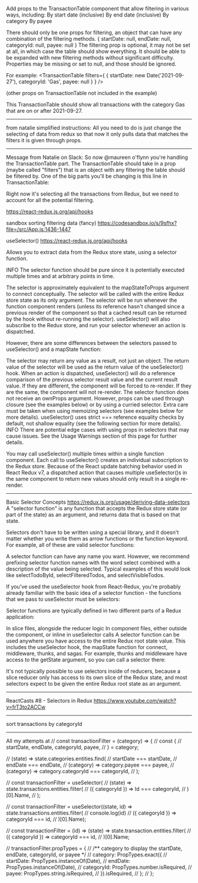 Add props to the TransactionTable component that allow filtering in various ways, including:
By start date (inclusive)
By end date (inclusive)
By category
By payee

There should only be one props for filtering, an object that can have any combination of the filtering methods.
{
    startDate: null,
    endDate: null,
    categoryId: null,
    payee: null
}
The filtering prop is optional, it may not be set at all, in which case the table should show everything.
It should be able to be expanded with new filtering methods without significant difficulty. 
Properties may be missing or set to null, and those should be ignored. 

For example:
<TransactionTable filters={
    { 
      startDate: new Date('2021-09-27'), 
      categoryId: 'Gas', 
      payee: null }
    } 
/>

(other props on TransactionTable not included in the example)

This TransactionTable should show all transactions with the category Gas that are on or after 2021-09-27.
*************************************
from natalie simplified instructions:
All you need to do is just change the selecting of data from redux so that now it only pulls data that matches the filters it is given through props.
***********************************
Message from Natalie on Slack:
So now @maureen o'flynn you're handling the TransactionTable part.
The TransactionTable should take in a prop (maybe called "filters") that is an object with any filtering the table should be filtered by.
One of the big parts you'll be changing is this line in TransactionTable:
<script>
const transactionList = useSelector((state) => state.transactions.entities);
</script>
Right now it's selecting all the transactions from Redux, but we need to account for all the potential filtering.


https://react-redux.js.org/api/hooks
<script>
const result: any = useSelector(selector: Function, equalityFn?: Function)
</script>


sandbox sorting filtering data (fancy)
https://codesandbox.io/s/9sfhx?file=/src/App.js:1436-1447


useSelector()​
https://react-redux.js.org/api/hooks
<script>
const result: any = useSelector(selector: Function, equalityFn?: Function)
</script>
Allows you to extract data from the Redux store state, using a selector function.

INFO
The selector function should be pure since it is potentially executed multiple times and at arbitrary points in time.

The selector is approximately equivalent to the mapStateToProps argument to connect conceptually. The selector will be called with the entire Redux store state as its only argument. The selector will be run whenever the function component renders (unless its reference hasn't changed since a previous render of the component so that a cached result can be returned by the hook without re-running the selector). useSelector() will also subscribe to the Redux store, and run your selector whenever an action is dispatched.

However, there are some differences between the selectors passed to useSelector() and a mapState function:

The selector may return any value as a result, not just an object. The return value of the selector will be used as the return value of the useSelector() hook.
When an action is dispatched, useSelector() will do a reference comparison of the previous selector result value and the current result value. If they are different, the component will be forced to re-render. If they are the same, the component will not re-render.
The selector function does not receive an ownProps argument. However, props can be used through closure (see the examples below) or by using a curried selector.
Extra care must be taken when using memoizing selectors (see examples below for more details).
useSelector() uses strict === reference equality checks by default, not shallow equality (see the following section for more details).
INFO
There are potential edge cases with using props in selectors that may cause issues. See the Usage Warnings section of this page for further details.

You may call useSelector() multiple times within a single function component. Each call to useSelector() creates an individual subscription to the Redux store. Because of the React update batching behavior used in React Redux v7, a dispatched action that causes multiple useSelector()s in the same component to return new values should only result in a single re-render.


*******

Basic Selector Concepts​
https://redux.js.org/usage/deriving-data-selectors
A "selector function" is any function that accepts the Redux store state (or part of the state) as an argument, and returns data that is based on that state.

Selectors don't have to be written using a special library, and it doesn't matter whether you write them as arrow functions or the function keyword. For example, all of these are valid selector functions:
<script>
// Arrow function, direct lookup
const selectEntities = state => state.entities

// Function declaration, mapping over an array to derive values
function selectItemIds(state) {
  return state.items.map(item => item.id)
}

// Function declaration, encapsulating a deep lookup
function selectSomeSpecificField(state) {
  return state.some.deeply.nested.field
}

// Arrow function, deriving values from an array
const selectItemsWhoseNamesStartWith = (items, namePrefix) =>
  items.filter(item => item.name.startsWith(namePrefix))

</script>
A selector function can have any name you want. However, we recommend prefixing selector function names with the word select combined with a description of the value being selected. Typical examples of this would look like selectTodoById, selectFilteredTodos, and selectVisibleTodos.

If you've used the useSelector hook from React-Redux, you're probably already familiar with the basic idea of a selector function - the functions that we pass to useSelector must be selectors:

<script>
function TodoList() {
  // This anonymous arrow function is a selector!
  const todos = useSelector(state => state.todos)
}
</script>
Selector functions are typically defined in two different parts of a Redux application:

In slice files, alongside the reducer logic
In component files, either outside the component, or inline in useSelector calls
A selector function can be used anywhere you have access to the entire Redux root state value. This includes the useSelector hook, the mapState function for connect, middleware, thunks, and sagas. For example, thunks and middleware have access to the getState argument, so you can call a selector there:


<script>
function addTodosIfAllowed(todoText) {
  return (dispatch, getState) => {
    const state = getState()
    const canAddTodos = selectCanAddTodos(state)

    if (canAddTodos) {
      dispatch(todoAdded(todoText))
    }
  }
}

</script>
It's not typically possible to use selectors inside of reducers, because a slice reducer only has access to its own slice of the Redux state, and most selectors expect to be given the entire Redux root state as an argument.


************
ReactCasts #8 - Selectors in Redux
https://www.youtube.com/watch?v=frT3to2ACCw


**********************************
sort transactions by categoryId


*********************
All my attempts at 
  // const transactionFilter = (category) => {
  //   const {
  //     startDate, endDate, categoryId, payee,
  //   } = category;

  //   (state) => state.categories.entities.find(
  //     startDate === startDate,
  //     endDate === endDate,
  //     (category) => category.payee === payee,
  //     (category) => category.categoryId === categoryId,
  //   );

  // const transactionFilter = useSelector(
  //   (state) => state.transactions.entities.filter(
  //     ({ categoryId }) => Id === categoryId,
  //   )[0].Name,
  // );

  // const transactionFilter = useSelector((state, id) => state.transactions.entities.filter(
  //   console.log(id)
  //   ({ categoryId }) => categoryId === id,
  // )[0].Name);

  // const transactionFilter = (id) => (state) => state.transaction.entities.filter(
  //   ({ categoryId }) => categoryId === id,
  // )[0].Name;

  //   transactionFilter.propTypes = {
  //   /** category to display the startDate, endDate, categoryId, or payee */
  //     category: PropTypes.exact({
  //       startDate: PropTypes.instanceOf(Date),
  //       endDate: PropTypes.instanceOf(Date),
  //       categoryId: PropTypes.number.isRequired,
  //       payee: PropTypes.string.isRequired,
  //     }).isRequired,
  //   };
  // };